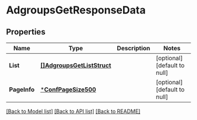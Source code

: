 # AdgroupsGetResponseData

## Properties
Name | Type | Description | Notes
------------ | ------------- | ------------- | -------------
**List** | [**[]AdgroupsGetListStruct**](AdgroupsGetListStruct.md) |  | [optional] [default to null]
**PageInfo** | [***ConfPageSize500**](conf_page_size_500.md) |  | [optional] [default to null]

[[Back to Model list]](../README.md#documentation-for-models) [[Back to API list]](../README.md#documentation-for-api-endpoints) [[Back to README]](../README.md)


